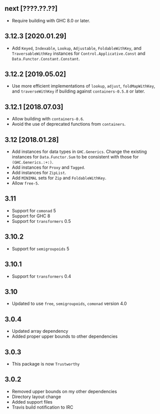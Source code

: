 next [????.??.??]
-----------------
* Require building with GHC 8.0 or later.

3.12.3 [2020.01.29]
-------------------
* Add `Keyed`, `Indexable`, `Lookup`, `Adjustable`, `FoldableWithKey`, and
  `TraversableWithKey` instances for `Control.Applicative.Const` and
  `Data.Functor.Constant.Constant`.

3.12.2 [2019.05.02]
-------------------
* Use more efficient implementations of `lookup`, `adjust`, `foldMapWithKey`,
  and `traverseWithKey` if building against `containers-0.5.8` or later.

3.12.1 [2018.07.03]
-------------------
* Allow building with `containers-0.6`.
* Avoid the use of deprecated functions from `containers`.

3.12 [2018.01.28]
-----------------
* Add instances for data types in `GHC.Generics`. Change the existing instances
  for `Data.Functor.Sum` to be consistent with those for `(GHC.Generics.:+:)`.
* Add instances for `Proxy` and `Tagged`.
* Add instances for `ZipList`.
* Add `MINIMAL` sets for `Zip` and `FoldableWithKey`.
* Allow `free-5`.

3.11
----
* Support for `comonad` 5
* Support for GHC 8
* Support for `transformers` 0.5

3.10.2
------
* Support for `semigroupoids` 5

3.10.1
------
* Support for `transformers` 0.4

3.10
----
* Updated to use `free`, `semigroupoids`, `comonad` version 4.0

3.0.4
-----
* Updated array dependency
* Added proper upper bounds to other dependencies

3.0.3
-----
* This package is now `Trustworthy`

3.0.2
-----
* Removed upper bounds on my other dependencies
* Directory layout change
* Added support files
* Travis build notification to IRC
